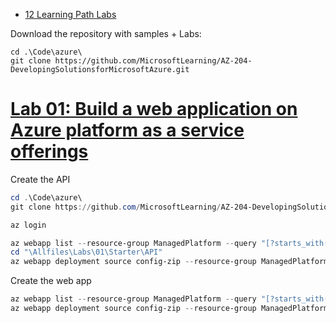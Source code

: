 

- [12 Learning Path Labs](https://microsoftlearning.github.io/AZ-204-DevelopingSolutionsforMicrosoftAzure/)

Download the repository with samples + Labs:

```
cd .\Code\azure\
git clone https://github.com/MicrosoftLearning/AZ-204-DevelopingSolutionsforMicrosoftAzure.git
```

# [Lab 01: Build a web application on Azure platform as a service offerings](https://microsoftlearning.github.io/AZ-204-DevelopingSolutionsforMicrosoftAzure/Instructions/Labs/AZ-204_lab_01.html)

Create the API

```PowerShell
cd .\Code\azure\
git clone https://github.com/MicrosoftLearning/AZ-204-DevelopingSolutionsforMicrosoftAzure.git

az login

az webapp list --resource-group ManagedPlatform --query "[?starts_with(name, 'imgapi')]. { name: name }" --output tsv
cd "\Allfiles\Labs\01\Starter\API"
az webapp deployment source config-zip --resource-group ManagedPlatform --src api.zip --name imgapirobblake
```
Create the web app
```PowerShell
az webapp list --resource-group ManagedPlatform --query "[?starts_with(name, 'imgweb')].{ Name:name}" --output tsv
az webapp deployment source config-zip --resource-group ManagedPlatform --src web.zip --name imgwebrobblake
```